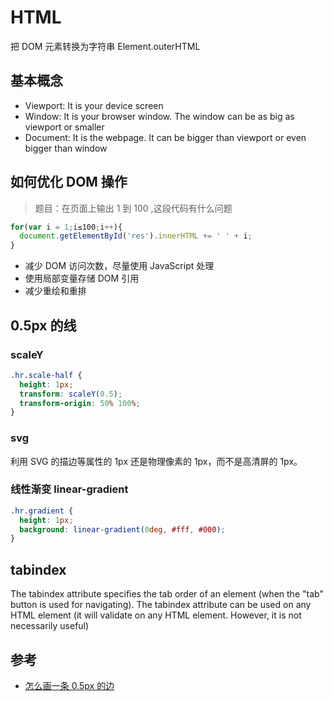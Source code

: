 # HTML

把 DOM 元素转换为字符串
Element.outerHTML

## 基本概念

- Viewport: It is your device screen
- Window: It is your browser window. The window can be as big as viewport or smaller
- Document: It is the webpage. It can be bigger than viewport or even bigger than window

## 如何优化 DOM 操作

> 题目：在页面上输出 1 到 100 ,这段代码有什么问题

```js
for(var i = 1;i≤100;i++){
  document.getElementById('res').innerHTML += ' ' + i;
}

```

- 减少 DOM 访问次数，尽量使用 JavaScript 处理
- 使用局部变量存储 DOM 引用
- 减少重绘和重排

## 0.5px 的线

### scaleY

```css
.hr.scale-half {
  height: 1px;
  transform: scaleY(0.5);
  transform-origin: 50% 100%;
}
```

### svg

利用 SVG 的描边等属性的 1px 还是物理像素的 1px，而不是高清屏的 1px。

### 线性渐变 linear-gradient

```css
.hr.gradient {
  height: 1px;
  background: linear-gradient(0deg, #fff, #000);
}
```

## tabindex

The tabindex attribute specifies the tab order of an element (when the "tab" button is used for navigating).
The tabindex attribute can be used on any HTML element (it will validate on any HTML element. However, it is not necessarily useful)

## 参考

- [怎么画一条 0.5px 的边](https://juejin.im/post/5ab65f40f265da2384408a95)
